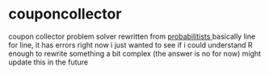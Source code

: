 # couponcollector
coupon collector problem solver
rewritten from [probabilitists ](https://github.com/probabilist/CCC) basically line for line, it has errors right now i just wanted to see if i could understand R enough to rewrite something a bit complex (the answer is no for now) might update this in the future